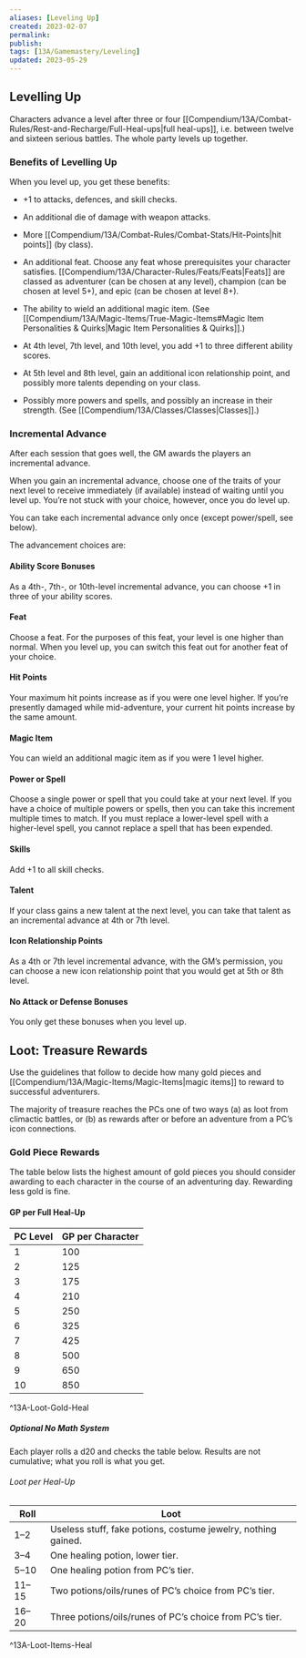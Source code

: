 ```yaml
---
aliases: [Leveling Up]
created: 2023-02-07
permalink: 
publish: 
tags: [13A/Gamemastery/Leveling]
updated: 2023-05-29
---
```


## Levelling Up

Characters advance a level after three or four [[Compendium/13A/Combat-Rules/Rest-and-Recharge/Full-Heal-ups|full heal-ups]], i.e. between twelve and sixteen serious battles. The whole party levels up together.

### Benefits of Levelling Up

When you level up, you get these benefits:

- +1 to attacks, defences, and skill checks.

- An additional die of damage with weapon attacks.

- More [[Compendium/13A/Combat-Rules/Combat-Stats/Hit-Points|hit points]] (by class).

- An additional feat. Choose any feat whose prerequisites your character satisfies. [[Compendium/13A/Character-Rules/Feats/Feats|Feats]] are classed as adventurer (can be chosen at any level), champion (can be chosen at level 5+), and epic (can be chosen at level 8+).

- The ability to wield an additional magic item. (See [[Compendium/13A/Magic-Items/True-Magic-Items#Magic Item Personalities & Quirks|Magic Item Personalities & Quirks]].)

- At 4th level, 7th level, and 10th level, you add +1 to three different ability scores.

- At 5th level and 8th level, gain an additional icon relationship point, and possibly more talents depending on your class.

- Possibly more powers and spells, and possibly an increase in their strength. (See [[Compendium/13A/Classes/Classes|Classes]].)

### Incremental Advance

After each session that goes well, the GM awards the players an incremental advance.

When you gain an incremental advance, choose one of the traits of your next level to receive immediately (if available) instead of waiting until you level up. You’re not stuck with your choice, however, once you do level up.

You can take each incremental advance only once (except power/spell, see below). 

The advancement choices are:

#### Ability Score Bonuses

As a 4th-, 7th-, or 10th-level incremental advance, you can choose +1 in three of your ability scores.

#### Feat

Choose a feat. For the purposes of this feat, your level is one higher than normal. When you level up, you can switch this feat out for another feat of your choice.

#### Hit Points

Your maximum hit points increase as if you were one level higher. If you’re presently damaged while mid-adventure, your current hit points increase by the same amount.

#### Magic Item

You can wield an additional magic item as if you were 1 level higher.

#### Power or Spell

Choose a single power or spell that you could take at your next level. If you have a choice of multiple powers or spells, then you can take this increment multiple times to match. If you must replace a lower-level spell with a higher-level spell, you cannot replace a spell that has been expended.

#### Skills

Add +1 to all skill checks.

#### Talent

If your class gains a new talent at the next level, you can take that talent as an incremental advance at 4th or 7th level.

#### Icon Relationship Points

As a 4th or 7th level incremental advance, with the GM’s permission, you can choose a new icon relationship point that you would get at 5th or 8th level.

#### No Attack or Defense Bonuses

You only get these bonuses when you level up.

## Loot: Treasure Rewards

Use the guidelines that follow to decide how many gold pieces and [[Compendium/13A/Magic-Items/Magic-Items|magic items]] to reward to successful adventurers.

The majority of treasure reaches the PCs one of two ways (a) as loot from climactic battles, or (b) as rewards after or before an adventure from a PC’s icon connections.

### Gold Piece Rewards

The table below lists the highest amount of gold pieces you should consider awarding to each character in the course of an adventuring day. Rewarding less gold is fine.

#### GP per Full Heal-Up

| PC Level | GP per Character |
|----------|------------------|
| 1        | 100              |
| 2        | 125              |
| 3        | 175              |
| 4        | 210              |
| 5        | 250              |
| 6        | 325              |
| 7        | 425              |
| 8        | 500              |
| 9        | 650              |
| 10       | 850              |  
^13A-Loot-Gold-Heal

##### Optional No Math System

Each player rolls a d20 and checks the table below. Results are not cumulative; what you roll is what you get.

###### Loot per Heal-Up

| Roll  | Loot                                                          |
|-------|---------------------------------------------------------------|
| 1–2   | Useless stuff, fake potions, costume jewelry, nothing gained. |
| 3–4   | One healing potion, lower tier.                               |
| 5–10  | One healing potion from PC’s tier.                            |
| 11–15 | Two potions/oils/runes of PC’s choice from PC’s tier.         |
| 16–20 | Three potions/oils/runes of PC’s choice from PC’s tier.       |      
^13A-Loot-Items-Heal